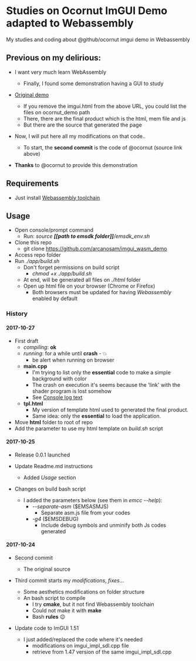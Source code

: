 # Studies on Ocornut ImGUI Demo adapted to Webassembly
My studies and coding about @github/ocornut imgui demo in Webassembly

## Previous on my delirious:

* I want very much learn WebAssembly
  * Finally, I found some demonstration having a GUI to study

* [Original demo](http://sol.gfxile.net/ocornut_demo/imgui.html)
  * If you remove the imgui.html from the above URL, you could list the files on ocornut_demo path
  * There, there are the final product which is the html, mem file and js
  * But there are the source that generated the page

* Now, I will put here all my modifications on that code..
   * To start, the __second commit__ is the code of @ocornut (source link above)

* **Thanks** to @ocornut to provide this demonstration

## Requirements
* Just install [Webassembly toolchain](http://webassembly.org/getting-started/developers-guide/)

## Usage
  * Open console/prompt command
    * Run: *source __[[path to emsdk folder]]__/emsdk_env.sh*
  * Clone this repo
    * git clone https://github.com/arcanosam/imgui_wasm_demo
  * Access repo folder
  * Run *./app/build.sh*
    * Don't forget permissions on build script
      * *chmod +x ./app/build.sh*
    * At end, will be generated all files on *./html* folder
    * Open up html file on your browser (Chrome or Firefox)
      * Both browsers must be updated for having *Webassembly* enabled by default


### History

#### 2017-10-27

* First draft
  * _compiling_: __ok__
  * _running_: for a while until __crash__ - :boom:
    * be alert when running on browser
  * __main.cpp__
    * I'm trying to list only the __essential__ code to make a simple background with color
    * The crash on execution it's seems because the 'link' with the shader program is lost somehow
    * See [Console log text](https://github.com/arcanosam/imgui_wasm_demo/blob/master/error_20171027.md)
  * __tpl.html__
    * My version of template html used to generated the final product.
    * Same idea: only the __essential__ to load the application.
* Move __html__ folder to root of repo
* Add the parameter to use my html template on _build.sh_ script

#### 2017-10-25

* Release 0.0.1 launched

* Update Readme.md instructions
  * Added *Usage* section

* Changes on build bash script
  * I added the parameters below (see them in *emcc --help*):
    * *--separate-asm* ($EMSASMJS)
      * Separate asm.js file from your codes
    * *-g4* ($EMSDEBUG)
      * Include debug symbols and unminify both Js codes generated

#### 2017-10-24

* Second commit
  * The original source

* Third commit starts my *modifications*, *fixes*...
  * Some aesthetics modifications on folder structure
  * An bash script to compile
    * I try __cmake__, but it not find Webassembly toolchain
    * Could not make it with __make__
    * Bash __rules__ :wink:

* Update code to ImGUI 1.51
  * I just added/replaced the code where it's needed
    *  modifications on imgui_impl_sdl.cpp file
      *  retrieve from 1.47 version of the same imgui_impl_sdl.cpp
